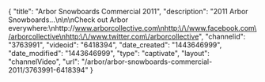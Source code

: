 {
    "title": "Arbor Snowboards Commercial 2011",
    "description": "2011 Arbor Snowboards...\n\n\nCheck out Arbor everywhere:\nhttp:\/\/www.arborcollective.com\nhttp:\/\/www.facebook.com\/arborcollective\nhttp:\/\/www.twitter.com\/arborcollective",
    "channelid": "3763991",
    "videoid": "6418394",
    "date_created": "1443646999",
    "date_modified": "1443646999",
    "type": "captivate",
    "layout": "channelVideo",
    "url": "\/arbor\/arbor-snowboards-commercial-2011\/3763991-6418394"
}